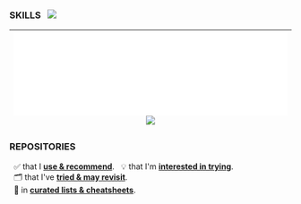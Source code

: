 ### SKILLS &nbsp; <img width="125px" src="https://skillicons.dev/icons?i=linux,windows,gcp" /> <!-- azure -->
| <img src="/github-metrics.svg" align="center" /><br><img src="https://skillicons.dev/icons?i=postgres,wordpress,bootstrap,wasm&perline=9" /> <!-- sqlite regex react nextjs graphql pytorch tensorflow git nodejs postman docker nginx -->  | 
| :-: |

### REPOSITORIES
&nbsp; ✅ that I [**use & recommend**](https://github.com/stars/JonVojtush/lists/software-i-use).
&nbsp; 💡 that I'm [**interested in trying**](https://github.com/stars/JonVojtush/lists/interested-in).  
&nbsp; 🗂️ that I've [**tried & may revisit**](https://github.com/stars/JonVojtush/lists/archives).  
&nbsp; 🧾 in [**curated lists & cheatsheets**](https://github.com/stars/JonVojtush/lists/lists-cheat-sheets).  

<!--## Training Profiles
* __[HackerRank](https://hackerrank.com/profile/jonathanvojtush)__
* __[Codewars](https://codewars.com/users/JonathanVojtush)__-->

<!-- 
  TODO: https://docs.github.com/en/actions/monitoring-and-troubleshooting-workflows/monitoring-workflows/adding-a-workflow-status-badge
  ! wasm not showing up on metrics svg. Should atleast show .01 %
  Metrics > Playground > https://metrics.lecoq.io
-->
